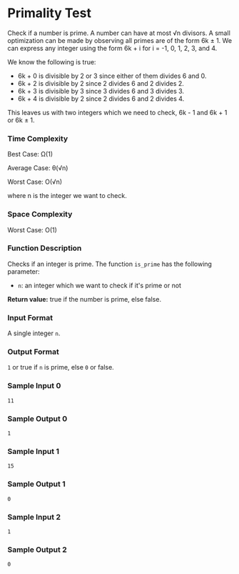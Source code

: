 # Primality Test

Check if a number is prime. A number can have at most √n divisors. A small optimization can be made by observing all primes are of the form 6k ± 1. We can express any integer using the form 6k + i for i = -1, 0, 1, 2, 3, and 4. 

We know the following is true:

*	6k + 0 is divisible by 2 or 3 since either of them divides 6 and 0.
*	6k + 2 is divisible by 2 since 2 divides 6 and 2 divides 2.
*	6k + 3 is divisible by 3 since 3 divides 6 and 3 divides 3.
*	6k + 4 is divisible by 2 since 2 divides 6 and 2 divides 4.

This leaves us with two integers which we need to check, 6k - 1 and 6k + 1 or 6k ± 1.

### Time Complexity

Best Case: Ω(1)

Average Case: θ(√n)

Worst Case: O(√n)

where n is the integer we want to check.


### Space Complexity

Worst Case: O(1)


### Function Description

Checks if an integer is prime. The function `is_prime` has the following parameter:

* `n`: an integer which we want to check if it's prime or not

**Return value:** true if the number is prime, else false.


### Input Format

A single integer `n`.


### Output Format

`1` or true if `n` is prime, else `0` or false.


### Sample Input 0

```
11
```

### Sample Output 0

```
1
```


### Sample Input 1

```
15
```

### Sample Output 1

```
0
```


### Sample Input 2

```
1
```

### Sample Output 2

```
0
```